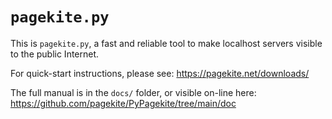 # `pagekite.py` #

This is `pagekite.py`, a fast and reliable tool to make localhost servers
visible to the public Internet.

For quick-start instructions, please see: <https://pagekite.net/downloads/>

The full manual is in the `docs/` folder, or visible on-line here:
<https://github.com/pagekite/PyPagekite/tree/main/doc>

